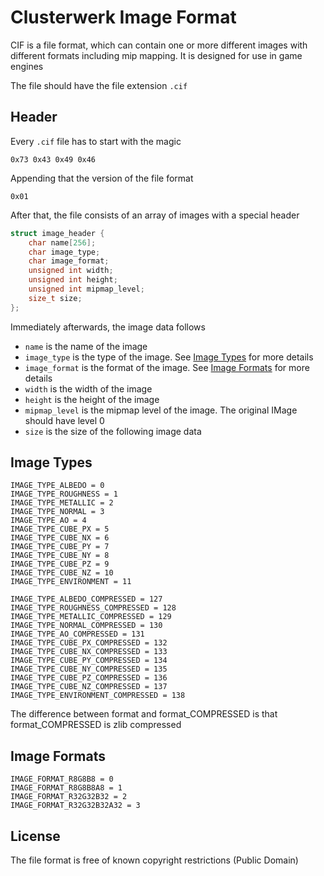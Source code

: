 # Clusterwerk Image Format
CIF is a file format, which can contain one or more different images with
different formats including mip mapping. It is designed for use in game engines

The file should have the file extension `.cif`
## Header
Every `.cif` file has to start with the magic
```hex
0x73 0x43 0x49 0x46 
```
Appending that the version of the file format
```hex
0x01
```

After that, the file consists of an array of images with a special header
```c
struct image_header {
	char name[256];
	char image_type;
	char image_format;
	unsigned int width;
	unsigned int height;
	unsigned int mipmap_level;
	size_t size;
};
```
Immediately afterwards, the image data follows
- `name` is the name of the image
- `image_type` is the type of the image. See [Image Types](#Image-Types) for more details
- `image_format` is the format of the image. See [Image Formats](#Image-Formats) for more details
- `width` is the width of the image
- `height` is the height of the image
- `mipmap_level` is the mipmap level of the image. The original IMage should have level 0
- `size` is the size of the following image data
## Image Types
```
IMAGE_TYPE_ALBEDO = 0
IMAGE_TYPE_ROUGHNESS = 1
IMAGE_TYPE_METALLIC = 2
IMAGE_TYPE_NORMAL = 3
IMAGE_TYPE_AO = 4
IMAGE_TYPE_CUBE_PX = 5
IMAGE_TYPE_CUBE_NX = 6
IMAGE_TYPE_CUBE_PY = 7
IMAGE_TYPE_CUBE_NY = 8
IMAGE_TYPE_CUBE_PZ = 9
IMAGE_TYPE_CUBE_NZ = 10
IMAGE_TYPE_ENVIRONMENT = 11

IMAGE_TYPE_ALBEDO_COMPRESSED = 127
IMAGE_TYPE_ROUGHNESS_COMPRESSED = 128
IMAGE_TYPE_METALLIC_COMPRESSED = 129
IMAGE_TYPE_NORMAL_COMPRESSED = 130
IMAGE_TYPE_AO_COMPRESSED = 131
IMAGE_TYPE_CUBE_PX_COMPRESSED = 132
IMAGE_TYPE_CUBE_NX_COMPRESSED = 133
IMAGE_TYPE_CUBE_PY_COMPRESSED = 134
IMAGE_TYPE_CUBE_NY_COMPRESSED = 135
IMAGE_TYPE_CUBE_PZ_COMPRESSED = 136
IMAGE_TYPE_CUBE_NZ_COMPRESSED = 137
IMAGE_TYPE_ENVIRONMENT_COMPRESSED = 138
```
The difference between format and format_COMPRESSED is that format_COMPRESSED is zlib compressed
## Image Formats
```
IMAGE_FORMAT_R8G8B8 = 0
IMAGE_FORMAT_R8G8B8A8 = 1
IMAGE_FORMAT_R32G32B32 = 2
IMAGE_FORMAT_R32G32B32A32 = 3
```
## License
The file format is free of known copyright restrictions (Public Domain)